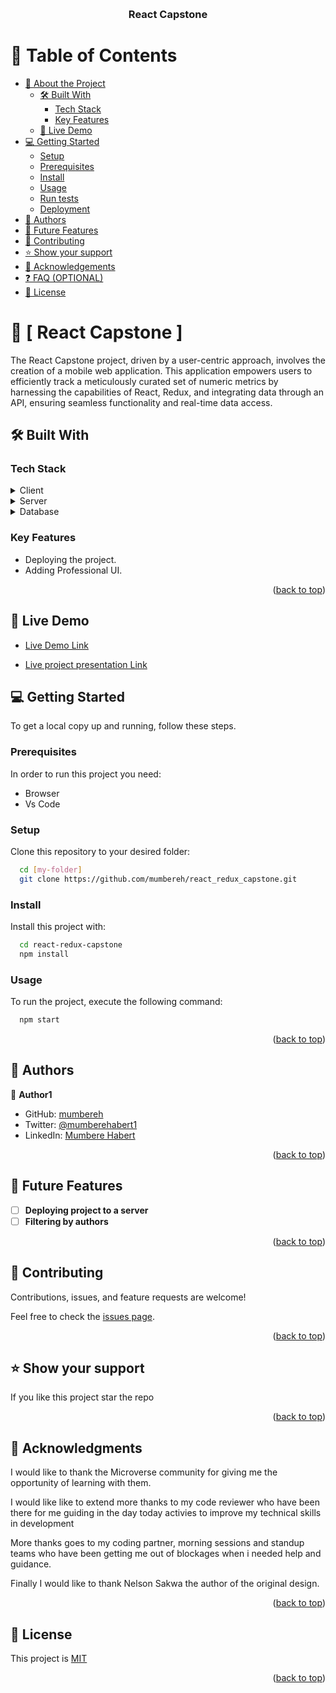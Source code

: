 <a name="readme-top"></a>

<div align="center">
  <br/>

  <h3><b>React Capstone </b></h3>

</div>

<!-- TABLE OF CONTENTS -->

# 📗 Table of Contents

- [📖 About the Project](#about-project)
  - [🛠 Built With](#built-with)
    - [Tech Stack](#tech-stack)
    - [Key Features](#key-features)
  - [🚀 Live Demo](#live-demo)
- [💻 Getting Started](#getting-started)
  - [Setup](#setup)
  - [Prerequisites](#prerequisites)
  - [Install](#install)
  - [Usage](#usage)
  - [Run tests](#run-tests)
  - [Deployment](#deployment)
- [👥 Authors](#authors)
- [🔭 Future Features](#future-features)
- [🤝 Contributing](#contributing)
- [⭐️ Show your support](#support)
- [🙏 Acknowledgements](#acknowledgements)
- [❓ FAQ (OPTIONAL)](#faq)
- [📝 License](#license)

<!-- PROJECT DESCRIPTION -->

# 📖 [ React Capstone ] <a name="about-project"></a>
The React Capstone project, driven by a user-centric approach, involves the creation of a mobile web application. This application empowers users to efficiently track a meticulously curated set of numeric metrics by harnessing the capabilities of React, Redux, and integrating data through an API, ensuring seamless functionality and real-time data access.

## 🛠 Built With <a name="built-with"></a>

### Tech Stack <a name="tech-stack"></a>

<details>
  <summary>Client</summary>
  <ul>
    <li><a href="https://javascript.com/">JavaScript</a></li>
    <li><a href="https://html.com/">HTML</a></li>
    <li><a href="https://ReactJs.com/">ReactJs</a></li>
    <li><a href="https://Redux.com/">Redux</a></li>
  </ul>
</details>

<details>
  <summary>Server</summary>
  <ul>
    <li><a href="#">N/A</a></li>
  </ul>
</details>

<details>
<summary>Database</summary>
  <ul>
    <li><a href="#">N/A</a></li>
  </ul>
</details>

<!-- Features -->

### Key Features <a name="key-features"></a>

- Deploying the project.
- Adding  Professional UI.

<p align="right">(<a href="#readme-top">back to top</a>)</p>

## 🚀 Live Demo <a name="live-demo"></a>

- [Live Demo Link](https://mumbereh.github.io/react_redux_capstone/)


- [Live project presentation Link](https://www.loom.com/share/5d0e62d68b8a4ad1a38441d6f0273928)



<!-- GETTING STARTED -->

## 💻 Getting Started <a name="getting-started"></a>

To get a local copy up and running, follow these steps.

### Prerequisites

In order to run this project you need:
- Browser
- Vs Code


### Setup

Clone this repository to your desired folder:

```sh
  cd [my-folder]
  git clone https://github.com/mumbereh/react_redux_capstone.git
```


### Install

Install this project with:



```sh
  cd react-redux-capstone
  npm install
```

### Usage

To run the project, execute the following command:

```sh
  npm start
```


<p align="right">(<a href="#readme-top">back to top</a>)</p>

<!-- AUTHORS -->

## 👥 Authors <a name="authors"></a>

👤 **Author1**


- GitHub: [mumbereh](https://github.com/mumbereh)
- Twitter: [@mumberehabert1](https://twitter.com/mumberehabert1)
- LinkedIn: [Mumbere Habert](https://www.linkedin.com/in/mumbere-habert-33898a255/)

<p align="right">(<a href="#readme-top">back to top</a>)</p>

<!-- FUTURE FEATURES -->

## 🔭 Future Features <a name="future-features"></a>

- [ ] **Deploying project to a server**
- [ ] **Filtering by authors**

<p align="right">(<a href="#readme-top">back to top</a>)</p>

<!-- CONTRIBUTING -->

## 🤝 Contributing <a name="contributing"></a>

Contributions, issues, and feature requests are welcome!

Feel free to check the [issues page](../../issues/).

<p align="right">(<a href="#readme-top">back to top</a>)</p>

<!-- SUPPORT -->

## ⭐️ Show your support <a name="support"></a>

If you like this project star the repo

<p align="right">(<a href="#readme-top">back to top</a>)</p>

<!-- ACKNOWLEDGEMENTS -->

## 🙏 Acknowledgments <a name="acknowledgements"></a>

I would like to thank the Microverse community for giving me the opportunity of learning with them.

I would like like to extend more thanks to my code reviewer who have been there for me guiding in the day today activies to improve my technical skills in development

More thanks goes to my coding partner, morning sessions and standup teams who have been getting me out of  blockages when i needed help and guidance. 

Finally I would like to thank Nelson Sakwa the author of the original design.

<p align="right">(<a href="#readme-top">back to top</a>)</p>


<!-- LICENSE -->

## 📝 License <a name="license"></a>

This project is [MIT](./src/MIT.md)


<p align="right">(<a href="#readme-top">back to top</a>)</p>
